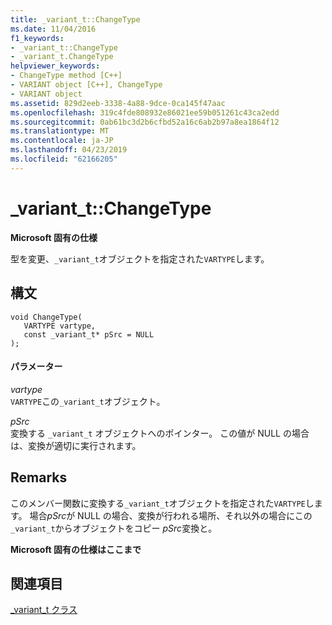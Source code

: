 ```yaml
---
title: _variant_t::ChangeType
ms.date: 11/04/2016
f1_keywords:
- _variant_t::ChangeType
- _variant_t.ChangeType
helpviewer_keywords:
- ChangeType method [C++]
- VARIANT object [C++], ChangeType
- VARIANT object
ms.assetid: 829d2eeb-3338-4a88-9dce-0ca145f47aac
ms.openlocfilehash: 319c4fde808932e86021ee59b051261c43ca2edd
ms.sourcegitcommit: 0ab61bc3d2b6cfbd52a16c6ab2b97a8ea1864f12
ms.translationtype: MT
ms.contentlocale: ja-JP
ms.lasthandoff: 04/23/2019
ms.locfileid: "62166205"
---
```

# <a name="varianttchangetype"></a>_variant_t::ChangeType

**Microsoft 固有の仕様**

型を変更、`_variant_t`オブジェクトを指定された`VARTYPE`します。

## <a name="syntax"></a>構文

```
void ChangeType(
   VARTYPE vartype,
   const _variant_t* pSrc = NULL
);
```

#### <a name="parameters"></a>パラメーター

*vartype*<br/>
`VARTYPE`この`_variant_t`オブジェクト。

*pSrc*<br/>
変換する `_variant_t` オブジェクトへのポインター。 この値が NULL の場合は、変換が適切に実行されます。

## <a name="remarks"></a>Remarks

このメンバー関数に変換する`_variant_t`オブジェクトを指定された`VARTYPE`します。 場合*pSrc*が NULL の場合、変換が行われる場所、それ以外の場合にこの`_variant_t`からオブジェクトをコピー *pSrc*変換と。

**Microsoft 固有の仕様はここまで**

## <a name="see-also"></a>関連項目

[_variant_t クラス](../cpp/variant-t-class.md)